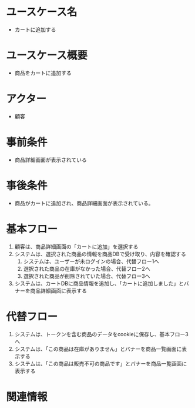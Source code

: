 # ユースケース名
- カートに追加する

# ユースケース概要
- 商品をカートに追加する

# アクター
- 顧客

# 事前条件
- 商品詳細画面が表示されている

# 事後条件
- 商品がカートに追加され、商品詳細画面が表示されている。

# 基本フロー
1. 顧客は、商品詳細画面の「カートに追加」を選択する
2. システムは、選択された商品の情報を商品DBで受け取り、内容を確認する
    1. システムは、ユーザーが未ログインの場合、代替フロー1へ
    2. 選択された商品の在庫がなかった場合、代替フロー2へ
    3. 選択された商品が削除されていた場合、代替フロー3へ
3. システムは、カートDBに商品情報を追加し、「カートに追加しました」とバナーを商品詳細画面に表示する

# 代替フロー
1. システムは、トークンを含む商品のデータをcookieに保存し、基本フロー3へ
2. システムは、「この商品は在庫がありません」とバナーを商品一覧画面に表示する
3. システムは、「この商品は販売不可の商品です」とバナーを商品一覧画面に表示する

# 関連情報